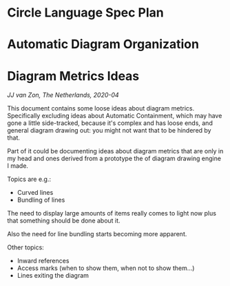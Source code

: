 # Circle Language Spec Plan
# Automatic Diagram Organization
# Diagram Metrics Ideas

*JJ van Zon, The Netherlands, 2020-04*

This document contains some loose ideas about diagram metrics. Specifically excluding ideas about Automatic Containment, which may have gone a little side-tracked, because it's complex and has loose ends, and general diagram drawing out: you might not want that to be hindered by that.

Part of it could be documenting ideas about diagram metrics that are only in my head and ones derived from a prototype the of diagram drawing engine I made.

Topics are e.g.:

- Curved lines
- Bundling of lines

The need to display large amounts of items really comes to light now plus that something should be done about it.

Also the need for line bundling starts becoming more apparent.

Other topics:
* Inward references
* Access marks (when to show them, when not to show them…)
* Lines exiting the diagram
